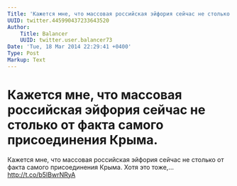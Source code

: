 ```yaml
---
Title: 'Кажется мне, что массовая российская эйфория сейчас не столько от факта самого присоединения Крыма.'
UUID: twitter.445990437233643520
Author:
    Title: Balancer
    UUID: twitter.user.balancer73
Date: 'Tue, 18 Mar 2014 22:29:41 +0400'
Type: Post
Markup: Text
---
```


# Кажется мне, что массовая российская эйфория сейчас не столько от факта самого присоединения Крыма.

Кажется мне, что массовая российская эйфория сейчас не
столько от факта самого присоединения Крыма. Хотя это тоже,…
http://t.co/b5IBwrNRyA